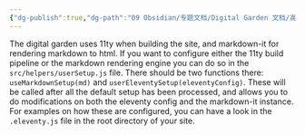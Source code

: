 ```yaml
---
{"dg-publish":true,"dg-path":"09 Obsidian/专题文档/Digital Garden 文档/高级设置/Configure build pipeline.md","permalink":"/09 Obsidian/专题文档/Digital Garden 文档/高级设置/Configure build pipeline/","created":"2023-03-09T14:58:29.563+01:00","updated":"2023-03-09T15:03:54.208+01:00"}
---
```



The digital garden uses 11ty when building the site, and markdown-it for rendering markdown to html. 
If you want to configure either the 11ty build pipeline or the markdown rendering engine you can do so in the `src/helpers/userSetup.js` file. There should be two functions there: `useMarkdownSetup(md)` and `userEleventySetup(eleventyConfig)`. These will be called after all the default setup has been processed, and allows you to do modifications on both the eleventy config and the markdown-it instance. For examples on how these are configured, you can have a look in the `.eleventy.js` file in the root directory of your site.  